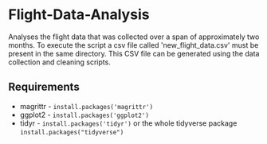 # Flight-Data-Analysis

Analyses the flight data that was collected over a span of approximately two months. To execute the script a csv file called 'new_flight_data.csv' must be present in the same directory. This CSV file can be generated using the data collection and cleaning scripts.  

## Requirements

* magrittr - ```install.packages('magrittr')```
* ggplot2 - ```install.packages('ggplot2')```
* tidyr - ```install.packages('tidyr')``` or the whole tidyverse package ```install.packages("tidyverse")```
